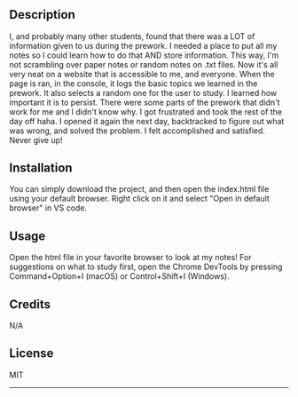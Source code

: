 # <Your-Project-Title>

## Description

I, and probably many other students, found that there was a LOT of information given to us during the prework.
I needed a place to put all my notes so I could learn how to do that AND store information.
This way, I'm not scrambling over paper notes or random notes on .txt files. Now it's all very neat on a website that is accessible to me, and everyone. 
When the page is ran, in the console, it logs the basic topics we learned in the prework. It also selects a random one for the user to study. 
I learned how important it is to persist. There were some parts of the prework that didn't work for me and I didn't know why. I got frustrated and took the rest of the day off haha. 
I opened it again the next day, backtracked to figure out what was wrong, and solved the problem. I felt accomplished and satisfied. Never give up!


## Installation

You can simply download the project, and then open the index.html file using your default browser. Right click on it and select "Open in default browser" in VS code. 

## Usage

Open the html file in your favorite browser to look at my notes!
For suggestions on what to study first, open the Chrome DevTools by pressing Command+Option+I (macOS) or Control+Shift+I (Windows).

## Credits

N/A

## License

MIT

---
